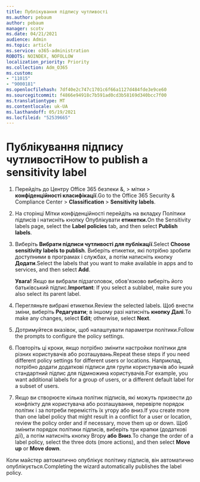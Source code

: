 ```yaml
---
title: Публікування підпису чутливості
ms.author: pebaum
author: pebaum
manager: scotv
ms.date: 04/21/2021
audience: Admin
ms.topic: article
ms.service: o365-administration
ROBOTS: NOINDEX, NOFOLLOW
localization_priority: Priority
ms.collection: Adm_O365
ms.custom:
- "11015"
- "9000181"
ms.openlocfilehash: 7df40e2c747c1701c6f66a1127d484fde3e9ce60
ms.sourcegitcommit: f4866e94918c7b591ad0cd3b58169d340bcc7f00
ms.translationtype: MT
ms.contentlocale: uk-UA
ms.lasthandoff: 05/19/2021
ms.locfileid: "52539665"
---
```

# <a name="how-to-publish-a-sensitivity-label"></a><span data-ttu-id="5a04b-102">Публікування підпису чутливості</span><span class="sxs-lookup"><span data-stu-id="5a04b-102">How to publish a sensitivity label</span></span>

1. <span data-ttu-id="5a04b-103">Перейдіть до Центру Office 365 безпеки &, > мітки   >  **конфіденційності класифікації**.</span><span class="sxs-lookup"><span data-stu-id="5a04b-103">Go to the Office 365 Security & Compliance Center > **Classification** > **Sensitivity labels**.</span></span>

1. <span data-ttu-id="5a04b-104">На сторінці Мітки конфіденційності перейдіть на  вкладку Політики підписів і натисніть кнопку Опублікувати **етикетки.**</span><span class="sxs-lookup"><span data-stu-id="5a04b-104">On the Sensitivity labels page, select the **Label policies** tab, and then select **Publish labels**.</span></span>

1. <span data-ttu-id="5a04b-105">Виберіть **Вибрати підписи чутливості для публікації**.</span><span class="sxs-lookup"><span data-stu-id="5a04b-105">Select **Choose sensitivity labels to publish**.</span></span> <span data-ttu-id="5a04b-106">Виберіть етикетки, які потрібно зробити доступними в програмах і службах, а потім натисніть кнопку **Додати**.</span><span class="sxs-lookup"><span data-stu-id="5a04b-106">Select the labels that you want to make available in apps and to services, and then select **Add**.</span></span>

    <span data-ttu-id="5a04b-107">**Увага!** Якщо ви вибрали підзаголовок, обов'язково виберіть його батьківський підпис.</span><span class="sxs-lookup"><span data-stu-id="5a04b-107">**Important**: If you select a sublabel, make sure you also select its parent label.</span></span>

1. <span data-ttu-id="5a04b-108">Перегляньте вибрані етикетки.</span><span class="sxs-lookup"><span data-stu-id="5a04b-108">Review the selected labels.</span></span> <span data-ttu-id="5a04b-109">Щоб внести зміни, виберіть **Редагувати**; в іншому разі натисніть **кнопку Далі**.</span><span class="sxs-lookup"><span data-stu-id="5a04b-109">To make any changes, select **Edit**; otherwise, select **Next**.</span></span>

1. <span data-ttu-id="5a04b-110">Дотримуйтеся вказівок, щоб налаштувати параметри політики.</span><span class="sxs-lookup"><span data-stu-id="5a04b-110">Follow the prompts to configure the policy settings.</span></span>

1. <span data-ttu-id="5a04b-111">Повторіть ці кроки, якщо потрібно змінити настройки політики для різних користувачів або розташувань.</span><span class="sxs-lookup"><span data-stu-id="5a04b-111">Repeat these steps if you need different policy settings for different users or locations.</span></span> <span data-ttu-id="5a04b-112">Наприклад, потрібно додати додаткові підписи для групи користувачів або інший стандартний підпис для підмножина користувачів.</span><span class="sxs-lookup"><span data-stu-id="5a04b-112">For example, you want additional labels for a group of users, or a different default label for a subset of users.</span></span>

1. <span data-ttu-id="5a04b-113">Якщо ви створюєте кілька політик підписів, які можуть призвести до конфлікту для користувача або розташування, перевірте порядок політик і за потреби перемістіть їх угору або вниз.</span><span class="sxs-lookup"><span data-stu-id="5a04b-113">If you create more than one label policy that might result in a conflict for a user or location, review the policy order and if necessary, move them up or down.</span></span> <span data-ttu-id="5a04b-114">Щоб змінити порядок політики підписів, виберіть три крапки (додаткові дії), а потім натисніть кнопку Вгору **або** **Вниз**.</span><span class="sxs-lookup"><span data-stu-id="5a04b-114">To change the order of a label policy, select the three dots (more actions), and then select **Move up** or **Move down**.</span></span>

<span data-ttu-id="5a04b-115">Коли майстер автоматично опублікує політику підписів, він автоматично опублікується.</span><span class="sxs-lookup"><span data-stu-id="5a04b-115">Completing the wizard automatically publishes the label policy.</span></span>